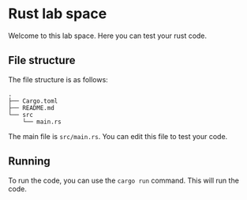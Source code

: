 # Rust lab space
Welcome to this lab space. Here you can test your rust code.

## File structure
The file structure is as follows:
```
.
├── Cargo.toml
├── README.md
└── src
    └── main.rs
```

The main file is `src/main.rs`. You can edit this file to test your code.

## Running
To run the code, you can use the `cargo run` command. This will run the code.